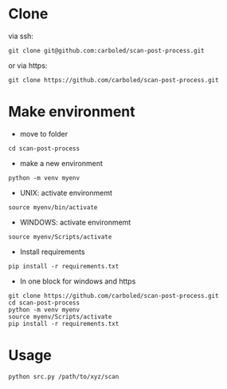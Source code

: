# Clone
via ssh:
```
git clone git@github.com:carboled/scan-post-process.git
```
or via https:
```
git clone https://github.com/carboled/scan-post-process.git
```

# Make environment

- move to folder
```
cd scan-post-process
```
- make a new environment
```
python -m venv myenv
```
- UNIX: activate environmemt
```
source myenv/bin/activate
```

- WINDOWS: activate environmemt
```
source myenv/Scripts/activate
```

- Install requirements
```
pip install -r requirements.txt
```
- In one block for windows and https
```
git clone https://github.com/carboled/scan-post-process.git
cd scan-post-process
python -m venv myenv
source myenv/Scripts/activate
pip install -r requirements.txt
```


# Usage

```
python src.py /path/to/xyz/scan
```